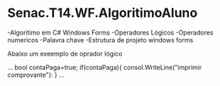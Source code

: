 # Senac.T14.WF.AlgoritimoAluno
-Algoritimo em C# Windows Forms
-Operadores Lógicos
-Operadores numericos
-Palavra chave
-Estrutura de projeto windows forms

Abaixo um exeemplo de oprador lógico

...
bool contaPaga=true;
if(contaPaga){
    consol.WriteLine("imprimir comprovante"):
    }
    ...
